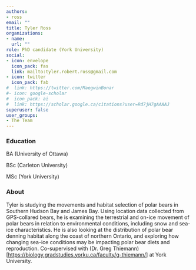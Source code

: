 ```yaml
---
authors:
- ross
email: ""
title: Tyler Ross
organizations:
- name: 
  url: ""
role: PhD candidate (York University)
social:
- icon: envelope
  icon_pack: fas
  link: mailto:tyler.robert.ross@gmail.com
- icon: twitter
  icon_pack: fab
#  link: https://twitter.com/MaegwinBonar
#- icon: google-scholar
#  icon_pack: ai
#  link: https://scholar.google.ca/citations?user=Rd7jH7gAAAAJ
superuser: false
user_groups:
- The Team
---
```


### Education
BA (University of Ottawa)

BSc (Carleton University)

MSc (York University)

### About

Tyler is studying the movements and habitat selection of polar bears in Southern Hudson Bay and James Bay. Using location data collected from GPS-collared bears, he is examining the terrestrial and on-ice movement of polar bears in relation to environmental conditions, including snow and sea-ice characteristics. He is also looking at the distribution of polar bear denning habitat along the coast of northern Ontario, and exploring how changing sea-ice conditions may be impacting polar bear diets and reproduction. Co-supervised with (Dr. Greg Thiemann) [https://biology.gradstudies.yorku.ca/faculty/g-thiemann/] at York University. 
